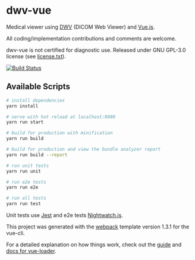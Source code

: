 # dwv-vue

Medical viewer using [DWV](https://github.com/ivmartel/dwv) (DICOM Web Viewer) and [Vue.js](https://vuejs.org/).

All coding/implementation contributions and comments are welcome.

dwv-vue is not certified for diagnostic use. Released under GNU GPL-3.0 license (see [license.txt](license.txt)).

[![Build Status](https://travis-ci.org/ivmartel/dwv-vue.svg?branch=master)](https://travis-ci.org/ivmartel/dwv-vue)

## Available Scripts

``` bash
# install dependencies
yarn install

# serve with hot reload at localhost:8080
yarn run start

# build for production with minification
yarn run build

# build for production and view the bundle analyzer report
yarn run build --report

# run unit tests
yarn run unit

# run e2e tests
yarn run e2e

# run all tests
yarn run test
```

Unit tests use [Jest](https://facebook.github.io/jest/) and e2e tests [Nightwatch.js](http://nightwatchjs.org/).

This project was generated with the [webpack](https://github.com/vuejs-templates/webpack/) template version 1.3.1 for the vue-cli.

For a detailed explanation on how things work, check out the [guide](http://vuejs-templates.github.io/webpack/) and [docs for vue-loader](http://vuejs.github.io/vue-loader).
